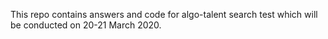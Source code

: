 This repo contains answers and code for algo-talent search test which will be conducted on 20-21 March 2020.
